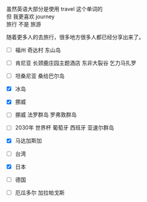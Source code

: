 虽然英语大部分是使用 travel 这个单词的  
但 我更喜欢 journey  
旅行 不是 旅游  

随着更多人的去旅行，很多地方很多人都已经分享出来了。
- [ ] 福州 奇达村 东山岛
- [ ] 肯尼亚 长颈鹿庄园主题酒店   东非大裂谷 乞力马扎罗
- [ ] 坦桑尼亚 桑给巴尔岛
- [x] 冰岛
- [x] 挪威
- [ ] 挪威 法罗群岛 罗弗敦群岛
- [ ] 2030年 世界杯 葡萄牙 西班牙 亚速尔群岛
- [x] 马达加斯加
- [ ] 台湾 
- [x] 日本
- [ ] 德国
- [ ] 厄瓜多尔 加拉帕戈斯

